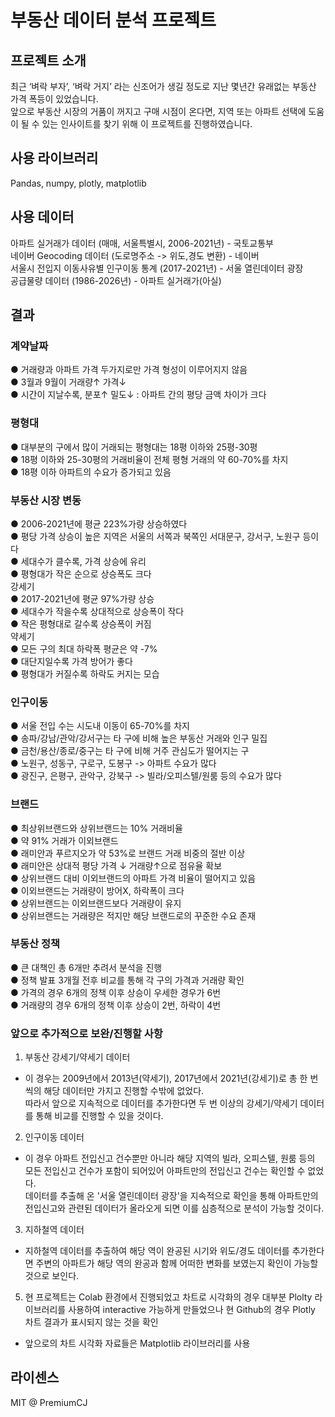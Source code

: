 # 부동산 데이터 분석 프로젝트
## 프로젝트 소개 
최근 ‘벼락 부자’, ‘벼락 거지’ 라는 신조어가 생길 정도로 지난 몇년간 유래없는 부동산 가격 폭등이 있었습니다.   
앞으로 부동산 시장의 거품이 꺼지고 구매 시점이 온다면, 지역 또는 아파트 선택에 도움이 될 수 있는 인사이트를 찾기 위해 이 프로젝트를 진행하였습니다.

## 사용 라이브러리
Pandas, numpy, plotly, matplotlib

## 사용 데이터
아파트 실거래가 데이터 (매매, 서울특별시, 2006-2021년) - 국토교통부   
네이버 Geocoding 데이터 (도로명주소 -> 위도,경도 변환) - 네이버   
서울시 전입지 이동사유별 인구이동 통계 (2017-2021년) - 서울 열린데이터 광장   
공급물량 데이터 (1986-2026년) - 아파트 실거래가(아실)   

## 결과
### 계약날짜
● 거래량과 아파트 가격 두가지로만 가격 형성이 이루어지지 않음   
● 3월과 9월이 거래량↑ 가격↓   
● 시간이 지날수록, 분포↑ 밀도↓ : 아파트 간의 평당 금액 차이가 크다   
### 평형대
● 대부분의 구에서 많이 거래되는 평형대는 18평 이하와 25평-30평   
● 18평 이하와 25-30평의 거래비율이 전체 평형 거래의 약 60-70%를 차지   
● 18평 이하 아파트의 수요가 증가되고 있음   
### 부동산 시장 변동
● 2006-2021년에 평균 223%가량 상승하였다   
● 평당 가격 상승이 높은 지역은 서울의 서쪽과 북쪽인 서대문구, 강서구, 노원구 등이다   
● 세대수가 클수록, 가격 상승에 유리   
● 평형대가 작은 순으로 상승폭도 크다   
강세기   
● 2017-2021년에 평균 97%가량 상승   
● 세대수가 작을수록 상대적으로 상승폭이 작다   
● 작은 평형대로 갈수록 상승폭이 커짐   
약세기   
● 모든 구의 최대 하락폭 평균은 약 -7%   
● 대단지일수록 가격 방어가 좋다   
● 평형대가 커질수록 하락도 커지는 모습   
### 인구이동
● 서울 전입 수는 시도내 이동이 65-70%를 차지   
● 송파/강남/관악/강서구는 타 구에 비해 높은 부동산 거래와 인구 밀집   
● 금천/용산/종로/중구는 타 구에 비해 거주 관심도가 떨어지는 구   
● 노원구, 성동구, 구로구, 도봉구 -> 아파트 수요가 많다   
● 광진구, 은평구, 관악구, 강북구 -> 빌라/오피스텔/원룸 등의 수요가 많다   
### 브랜드
● 최상위브랜드와 상위브랜드는 10% 거래비율   
● 약 91% 거래가 이외브랜드   
● 래미안과 푸르지오가 약 53%로 브랜드 거래 비중의 절반 이상   
● 래미안은 상대적 평당 가격 ↓ 거래량↑으로 점유율 확보   
● 상위브랜드 대비 이외브랜드의 아파트 가격 비율이 떨어지고 있음   
● 이외브랜드는 거래량이 방어X, 하락폭이 크다   
● 상위브랜드는 이외브랜드보다 거래량이 유지   
● 상위브랜드는 거래량은 적지만 해당 브랜드로의 꾸준한 수요 존재   
### 부동산 정책
● 큰 대책인 총 6개만 추려서 분석을 진행   
● 정책 발표 3개월 전후 비교를 통해 각 구의 가격과 거래량 확인   
● 가격의 경우 6개의 정책 이후 상승이 우세한 경우가 6번   
● 거래량의 경우 6개의 정책 이후 상승이 2번, 하락이 4번   

### 앞으로 추가적으로 보완/진행할 사항
1. 부동산 강세기/약세기 데이터    
- 이 경우는 2009년에서 2013년(약세기), 2017년에서 2021년(강세기)로 총 한 번씩의 해당 데이터만 가지고 진행할 수밖에 없었다.    
따라서 앞으로 지속적으로 데이터를 추가한다면 두 번 이상의 강세기/약세기 데이터를 통해 비교를 진행할 수 있을 것이다.
2. 인구이동 데이터    
- 이 경우 아파트 전입신고 건수뿐만 아니라 해당 지역의 빌라, 오피스텔, 원룸 등의 모든 전입신고 건수가 포함이 되어있어 아파트만의 전입신고 건수는 확인할 수 없었다.    
데이터를 추출해 온 '서울 열린데이터 광장'을 지속적으로 확인을 통해 아파트만의 전입신고와 관련된 데이터가 올라오게 되면 이를 심층적으로 분석이 가능할 것이다.
3. 지하철역 데이터    
- 지하철역 데이터를 추출하여 해당 역이 완공된 시기와 위도/경도 데이터를 추가한다면 주변의 아파트가 해당 역의 완공과 함께 어떠한 변화를 보였는지 확인이 가능할 것으로 보인다.   
5. 현 프로젝트는 Colab 환경에서 진행되었고 차트로 시각화의 경우 대부분 Plolty 라이브러리를 사용하여 interactive 가능하게 만들었으나 현 Github의 경우 Plotly 차트 결과가 표시되지 않는 것을 확인    
- 앞으로의 차트 시각화 자료들은 Matplotlib 라이브러리를 사용

## 라이센스   
MIT @ PremiumCJ

